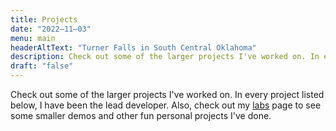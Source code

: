 ```yaml
---
title: Projects
date: "2022–11–03"
menu: main
headerAltText: "Turner Falls in South Central Oklahoma"
description: Check out some of the larger projects I've worked on. In every project listed below, I have been the lead developer. Also, check out my Labs page to see some smaller demos and other fun personal projects I've done.
draft: "false"
---
```

Check out some of the larger projects I've worked on. In every project listed
below, I have been the lead developer. Also, check out my
[labs](https://labs.thecodeboss.dev) page to see some smaller demos and other
fun personal projects I've done.
